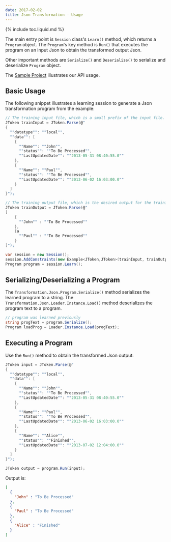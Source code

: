 ```yaml
---
date: 2017-02-02
title: Json Transformation - Usage
---
```

{% include toc.liquid.md %}

The main entry point is `Session` class's `Learn()` method, which returns a `Program` object.
The `Program`'s key method is `Run()` that executes the program on an input Json to obtain the transformed output Json. 

Other important methods are `Serialize()` and `Deserialize()` to serialize and deserialize `Program` object.

The [Sample Project](https://github.com/Microsoft/prose/tree/master/Transformation.Json) illustrates our API usage.

## Basic Usage

The following snippet illustrates a learning session to generate a Json transformation program from the example:

```csharp
// The training input file, which is a small prefix of the input file.
JToken trainInput = JToken.Parse(@"
{
  ""datatype"": ""local"",
  ""data"": [
    {
      ""Name"": ""John"",
      ""status"": ""To Be Processed"",
      ""LastUpdatedDate"": ""2013-05-31 08:40:55.0""
    },
    {
      ""Name"": ""Paul"",
      ""status"": ""To Be Processed"",
      ""LastUpdatedDate"": ""2013-06-02 16:03:00.0""
    }
  ]
}");

// The training output file, which is the desired output for the training input.
JToken trainOutput = JToken.Parse(@"
[
    {
      ""John"" : ""To Be Processed""
    },
    {a
      ""Paul"" : ""To Be Processed""
    }
]");

var session = new Session();
session.AddConstraints(new Example<JToken,JToken>(trainInput, trainOutput));
Program program = session.Learn();
```

## Serializing/Deserializing a Program

The `Transformation.Json.Program.Serialize()` method serializes the learned program to a string.
The `Transformation.Json.Loader.Instance.Load()` method deserializes the program text to a program.


```csharp
// program was learned previously
string progText = program.Serialize();
Program loadProg = Loader.Instance.Load(progText);
```

## Executing a Program

Use the `Run()` method to obtain the transformed Json output:

```csharp
JToken input = JToken.Parse(@"
{
  ""datatype"": ""local"",
  ""data"": [
    {
      ""Name"": ""John"",
      ""status"": ""To Be Processed"",
      ""LastUpdatedDate"": ""2013-05-31 08:40:55.0""
    },
    {
      ""Name"": ""Paul"",
      ""status"": ""To Be Processed"",
      ""LastUpdatedDate"": ""2013-06-02 16:03:00.0""
    },
    {
      ""Name"": ""Alice"",
      ""status"": ""Finished"",
      ""LastUpdatedDate"": ""2013-07-02 12:04:00.0""
    }
  ]
}");

JToken output = program.Run(input);
```

Output is:

``` json
[
  {
    "John" : "To Be Processed"
  },
  {
    "Paul" : "To Be Processed"
  },
  {
    "Alice" : "Finished"
  }
]
```
